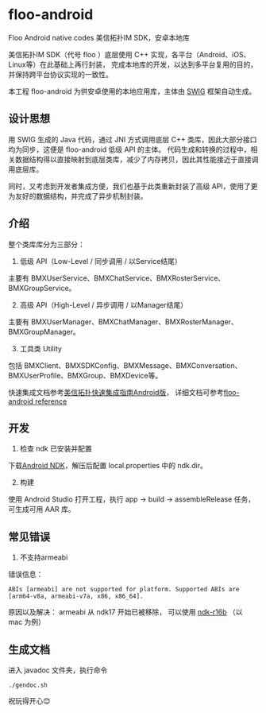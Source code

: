 # floo-android
Floo Android native codes 美信拓扑IM SDK，安卓本地库

美信拓扑IM SDK（代号 floo ）底层使用 C++ 实现，各平台（Android、iOS、Linux等）在此基础上再行封装，
完成本地库的开发，以达到多平台复用的目的，并保持跨平台协议实现的一致性。

本工程 floo-android 为供安卓使用的本地应用库，主体由 [SWIG](http://www.swig.org/index.php) 框架自动生成。

## 设计思想

用 SWIG 生成的 Java 代码，通过 JNI 方式调用底层 C++ 类库，因此大部分接口均为同步，这便是 floo-android 低级 API 的主体。
代码生成和转换的过程中，相关数据结构得以直接映射到底层类库，减少了内存拷贝，因此其性能接近于直接调用底层库。

同时，又考虑到开发者集成方便，我们也基于此类重新封装了高级 API，使用了更为友好的数据结构，并完成了异步机制封装。

## 介绍

整个类库库分为三部分：

1. 低级 API（Low-Level / 同步调用 / 以Service结尾）

主要有 BMXUserService、BMXChatService、BMXRosterService、BMXGroupService。

2. 高级 API（High-Level / 异步调用 / 以Manager结尾）

主要有 BMXUserManager、BMXChatManager、BMXRosterManager、BMXGroupManager。

3. 工具类 Utility

包括 BMXClient、BMXSDKConfig、BMXMessage、BMXConversation、BMXUserProfile、BMXGroup、BMXDevice等。

快速集成文档参考[美信拓扑快速集成指南Android版](https://www.maximtop.com/docs/quick/android/)，
详细文档可参考[floo-android reference](https://www.maximtop.com/docs/android/)

## 开发

1. 检查 ndk 已安装并配置

下载[Android NDK](https://developer.android.com/ndk/downloads)，解压后配置 local.properties 中的 ndk.dir。

2. 构建

使用 Android Studio 打开工程，执行 app -> build -> assembleRelease 任务，可生成可用 AAR 库。

## 常见错误

1. 不支持armeabi

错误信息：
```
ABIs [armeabi] are not supported for platform. Supported ABIs are [arm64-v8a, armeabi-v7a, x86, x86_64].
```
原因以及解决：
armeabi 从 ndk17 开始已被移除，
可以使用 [ndk-r16b](https://dl.google.com/android/repository/android-ndk-r16b-darwin-x86_64.zip?hl=zh_cn)
（以 mac 为例）

## 生成文档

进入 javadoc 文件夹，执行命令
```
./gendoc.sh
```

祝玩得开心😊
